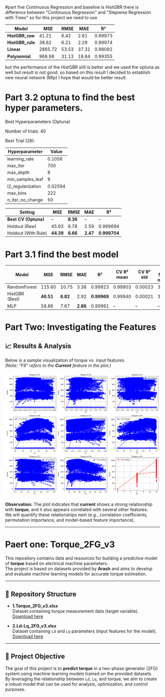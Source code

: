#part five Continuous Regression  and baseline is HistGBR
there is difference between "Continuous Regression" and "Stepwise Regression with Trees" so for this project we need to use 

| Model             | MSE     | RMSE  | MAE   | R²      |
| ----------------- | ------- | ----- | ----- | ------- |
| **HistGBR\_raw**  | 41.21   | 6.42  | 2.61  | 0.99973 |
| **HistGBR\_rule** | 38.62   | 6.21  | 2.29  | 0.99974 |
| **Linear**        | 2865.72 | 53.53 | 37.31 | 0.98092 |
| **Polynomial**    | 968.98  | 31.13 | 18.84 | 0.99355 |
but the performance of the HistGBR still is better and we used the optuna as well but result is not good. 
so based on this result I decided to establish new neural network (Mlp) I hope that would be better result. 

# Part 3.2 optuna to find the best hyper parameters. 

Best Hyperparameters (Optuna)

Number of trials: 40

Best Trial (28):

| Hyperparameter      | Value   |
| ------------------- | ------- |
| learning\_rate      | 0.1056  |
| max\_iter           | 700     |
| max\_depth          | 8       |
| min\_samples\_leaf  | 9       |
| l2\_regularization  | 0.02594 |
| max\_bins           | 222     |
| n\_iter\_no\_change | 50      |

| Setting              | MSE       | RMSE     | MAE      | R²           |
| -------------------- | --------- | -------- | -------- | ------------ |
| **Best CV (Optuna)** | –         | **8.36** | –        | –            |
| Holdout (Raw)        | 45.93     | 6.78     | 2.59     | 0.999694     |
| Holdout (With Rule)  | **44.39** | **6.66** | **2.47** | **0.999704** |

# Part 3.1 find the best model

| Model          | MSE       | RMSE     | MAE      | R²          | CV R² mean | CV R² std | CV MAE mean | CV RMSE mean |
| -------------- | --------- | -------- | -------- | ----------- | ---------- | --------- | ----------- | ------------ |
| RandomForest   | 115.60    | 10.75    | 3.38     | 0.99923     | 0.99903    | 0.00023   | 3.69        | 11.94        |
| HistGBR (Best) | **46.51** | **6.82** | 2.92     | **0.99969** | 0.99940    | 0.00021   | 3.44        | 9.38         |
| MLP            | 58.86     | 7.67     | **2.86** | 0.99961     | –          | –         | –           | –            |



# Part Two: Investigating the Features

## 📈 Results & Analysis

Below is a sample visualization of torque vs. input features.  
*(Note: “F9” refers to the **Current** feature in the plot.)*

<p align="center">
  <img src="https://github.com/tembooo/Torque_2FG_v3/blob/main/pic1.Torque_vs_Features.png" width="700" alt="Torque vs Features">
</p>

**Observation:** The plot indicates that **current** shows a strong relationship with **torque**, and it also appears correlated with several other features.  
We will quantify these relationships next (e.g., correlation coefficients, permutation importance, and model-based feature importance).

---

# Paert one: Torque_2FG_v3

This repository contains data and resources for building a predictive model of **torque** based on electrical machine parameters.  
The project is based on datasets provided by **Arash** and aims to develop and evaluate machine learning models for accurate torque estimation.

---

## 📂 Repository Structure

- **1.Torque_2FG_v3.xlsx**  
  Dataset containing torque measurement data (target variable).
  [Download here](https://github.com/tembooo/Torque_2FG_v3/blob/main/1.Torque_2FG_v3.xlsx)

- **2.Ld-Lq_2FG_v3.xlsx**  
  Dataset containing `Ld` and `Lq` parameters (input features for the model).
  [Download here](https://github.com/tembooo/Torque_2FG_v3/blob/main/2.Ld-Lq_2FG_v3.xlsx)
  
---

## 🎯 Project Objective

The goal of this project is to **predict torque** in a two-phase generator (2FG) system using machine learning models trained on the provided datasets.  
By leveraging the relationship between `Ld`, `Lq`, and torque, we aim to create a robust model that can be used for analysis, optimization, and control purposes.
